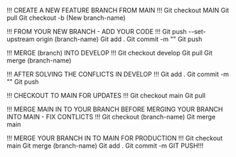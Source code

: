 !!! CREATE A NEW FEATURE BRANCH FROM MAIN !!!
Git checkout MAIN
Git pull
Git checkout -b (New branch-name)


!!! FROM YOUR NEW BRANCH - ADD YOUR CODE !!!
Git push --set-upstream origin (branch-name)
Git add .
Git commit -m ""
Git push


!!! MERGE (branch) INTO DEVELOP !!!
Git checkout develop
Git pull
Git merge (branch-name)


!!! AFTER SOLVING THE CONFLICTS IN DEVELOP !!!
Git add .
Git commit -m ""
Git push


!!! CHECKOUT TO MAIN FOR UPDATES !!!
Git checkout main
Git pull


!!! MERGE MAIN IN TO YOUR BRANCH BEFORE MERGING YOUR BRANCH INTO MAIN - FIX CONTLICTS !!!
Git checkout (branch-name)
Git merge main


!!! MERGE YOUR BRANCH IN TO MAIN FOR PRODUCTION !!!
Git checkout main
Git merge (branch-name)
Git add .
Git commit -m
GIT PUSH!!!

